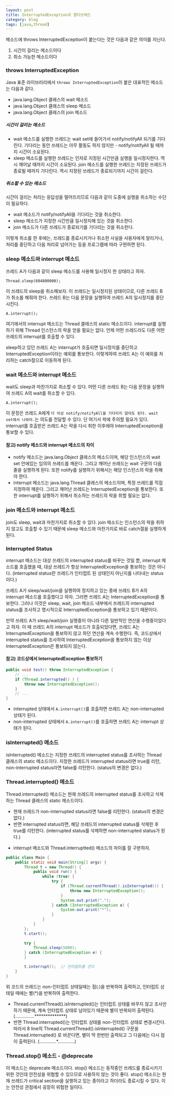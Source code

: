 ```yaml
---
layout: post
title: InterruptedException과 멀티쓰레드
category: blog
tags: [java,thread]
---
```

메소드에 throws InterruptedException이 붙는다는 것은 다음과 같은 의미를 지닌다.

1. 시간이 걸리는 메소드이다
2. 취소 가능한 메소드이다

<!-- more -->

### throws InterruptedException
Java 표준 라이브러리에서 `throws InterruptedException`이 붙은 대표적인 메소드는 다음과 같다.

- java.lang.Object 클래스의 wait 메소드
- java.lang.Object 클래스의 sleep 메소드
- java.lang.Object 클래스의 join 메소드

##### 시간이 걸리는 메소드
- wait 메소드를 실행한 쓰레드는 wait set에 들어가서 notify/notifyAll 되기를 기다린다. 기다리는 동안 쓰레드는 아무 활동도 하지 않지만 - notify/notifyAll 될 때까지 시간이 소요된다.
- sleep 메소드를 실행한 쓰레드는 인자로 지정된 시간만큼 실행을 일시정지한다. 역시 깨어날 때까지 시간이 소요된다.
join 메소드를 실행한 쓰레드는 지정된 쓰레드가 종료될 때까지 기다린다. 역시 지정된 쓰레드가 종료되기까지 시간이 걸린다.

##### 취소할 수 있는 메소드
시간이 걸리는 처리는 응답성을 떨어뜨리므로 다음과 같이 도중에 실행을 취소하는 수단이 필요하다.

- wait 메소드가 notify/notifyAll을 기다리는 것을 취소한다.
- sleep 메소드가 지정한 시간만큼 일시정지해 있는 것을 취소한다.
- join 메소드가 다른 쓰레드가 종료되기를 기다리는 것을 취소한다.

이렇게 취소를 한 후에는, 쓰레드를 종료시키거나 취소한 사실을 사용자에게 알리거나, 처리를 중단하고 다음 처리로 넘어가는 등을 프로그램에 따라 구현하면 된다.

### sleep 메소드와 interrupt 메소드
쓰레드 A가 다음과 같이 sleep 메소드를 사용해 일시정지 한 상태라고 하자.

```
Thread.sleep(604800000);
```

이 쓰레드의 sleep을 취소해보자. 이 쓰레드는 일시정지된 상태이므로, 다른 쓰레드 B가 취소를 해줘야 한다. 쓰레드 B는 다음 문장을 실행하여 쓰레드 A의 일시정지를 중단시킨다.

```
A.interrupt();
```

여기에서의 interrupt 메소드는 Thread 클래스의 static 메소드이다. interrupt를 실행하기 위해 Thread 인스턴스의 락을 얻을 필요는 없다. 언제 어떤 쓰레드라도 다른 어떤 쓰레드의 interrupt를 호출할 수 있다.

sleep하고 있던 쓰레드 A는 interrupt가 호출되면 일시정지를 중단하고 InterruptedException이라는 예외를 통보한다. 이렇게하여 쓰레드 A는 이 예외를 처리하는 catch절으로 이동하게 된다.

### wait 메소드와 interrupt 메소드
wait도 sleep과 마찬가지로 취소할 수 있다. 어떤 다른 쓰레드 B는 다음 문장을 실행하여 쓰레드 A의 wait를 취소할 수 있다.

```
A.interrupt();
```

이 문장은 쓰레드 A에게 `더 이상 notify/notifyAll을 기다리지 않아도 된다. wait set에서 나와라.`는 의도를 전달할 수 있다. 단 여기서 락에 주의할 필요가 있다. interrupt를 호출받은 쓰레드 A는 락을 다시 취한 이후에야 InterruptedException을 통보할 수 있다.

#### 참고) notify 메소드와 interrupt 메소드의 차이
- notify 메소드는 java.lang.Object 클래스의 메소드이며, 해당 인스턴스의 wait set 안에있는 임의의 쓰레드를 깨운다. 그리고 깨어난 쓰레드는 wait 구문의 다음 줄을 실행하게 된다. 또한 notify를 실행하기 위해서는 해당 인스턴스의 락을 취해야 한다.
- interrupt 메소드는 java.lang.Thread 클래스의 메소드이며, 특정 쓰레드를 직접 지정하여 깨운다. 그리고 깨어난 쓰레드는 InterruptedException을 통보한다. 또한 interrupt를 실행하기 위해서 취소하는 쓰레드의 락을 취할 필요는 없다.

### join 메소드와 interrupt 메소드
join도 sleep, wait과 마찬가지로 취소할 수 있다. join 메소드는 인스턴스의 락을 취하지 않고도 호출할 수 있기 때문에 sleep 메소드와 마찬가지로 바로 catch절을 실행하게 된다.

### Interrupted Status 
interrupt 메소드는 대상 쓰레드의 interrupted status를 바꾸는 것일 뿐, interrupt 메소드를 호출했을 때, 대상 쓰레드가 항상 InterruptedException을 통보하는 것은 아니다. (interrupted status란 쓰레드가 인터럽트 된 상태인지 아닌지를 나타내는 status이다.)

쓰레드 A가 sleep/wait/join을 실행하여 정지하고 있는 중에 쓰레드 B가 A의 interrupt 메소드를 호출했다고 하자. 그러면 쓰레드 A는 InterruptedException을 통보한다. 그러나 이것은 sleep, wait, join 메소드 내부에서 쓰레드의 interrupted status를 조사하고 명시적으로 InterruptedException을 통보하고 있기 때문이다. 

만약 쓰레드 A가 sleep/wait/join 실행중이 아니라 다른 일반적인 연산을 수행중이었다고 하자. 이 때 쓰레드 A의 interrupt 메소드가 호출되었다면, 쓰레드 A는 InterruptedException을 통보하지 않고 하던 연산을 계속 수행한다. 즉, 코드상에서 interrupted status를 조사하여 InterruptedException을 통보하지 않는 이상 InterruptedException은 통보되지 않는다.

#### 참고) 코드상에서 InterruptedException 통보하기
```java
public void test() throw InterruptedException {
    // ...
    if (Thread.interrupted() ) {
        throw new InterruptedException();
    }
    // ...
}
```

- interrupted 상태에서 `A.interrupt()`를 호출하면 쓰레드 A는 non-interrupted 상태가 된다.
- non-interrupted 상태에서 `A.interrupt()`를 호출하면 쓰레드 A는 interrupt 상태가 된다.

### isInterrupted() 메소드
isInterrupted() 메소드는 지정한 쓰레드의 interrupted status를 조사하는 Thread 클래스의 static 메소드이다. 지정한 쓰레드가 interrupted status라면 true를 리턴, non-interrupted status라면 false를 리턴한다. (status의 변경은 없다.)

### Thread.interrupted() 메소드
Thread.interrupted() 메소드는 현재 쓰레드의 interrupted status를 조사하고 삭제하는 Thread 클래스의 static 메소드이다. 

- 현재 쓰레드가 non-interrupted status라면 false를 리턴한다.  (status의 변경은 없다.)
- 반면 interrupted status라면, 해당 쓰레드의 interrupted status를 삭제한 후 true를 리턴한다. (interrupted status를 삭제하면 non-interrupted status가 된다.)
* interrupt 메소드와 Thread.interruptted() 메소드의 차이를 잘 구분하자.

```java
public class Main {
    public static void main(String[] args) {
        Thread t = new Thread() {
            public void run() {
                while (true) { 
                    try {
                        if (Thread.currentThread().isInterrupted()) {
                            throw new InterruptedException();
                        }
                        System.out.print(".");
                    } catch (InterruptedException e) {
                        System.out.print("*");
                    }
                }
            }
        };
        t.start();
 
        try {
            Thread.sleep(5000);
        } catch (InterruptedException e) {
        }

        t.interrupt();	// 인터럽트를 건다
    }
}
```
위 코드의 쓰레드는 non-인터럽트 상태일때는 점(.)을 반복하여 출력하고, 인터럽트 상태일 때에는 별(*)을 반복하여 출력한다.

- Thread.currentThread().isInterrupted()는 인터럽트 상태를 바꾸지 않고 조사만 하기 때문에, 계속 인터럽트 상태로 남아있기 때문에 별이 반복되어 출력된다. (...............**************)
- 반면 Thread.interrupted()는 인터럽트 상태를 non-인터럽트 상태로 변경시킨다. 따라서 8 line의 Thread.currentThread().isInterrupted() 구문을 Thread.interrupted() 로 바꾼다면, 별이 딱 한번만 출력되고 그 다음에는 다시 점이 출력된다. (.............*.............)


### Thread.stop() 메소드 - @deprecate
이 메소드는 deprecate 메소드이다. stop() 메소드는 동작중인 쓰레드를 종료시키기 위한 것인데 안전성을 위협할 수 있으므로 사용하지 않는 것이 좋다. stop() 메소드는 현재 쓰레드가 critical section을 실행하고 있는 중이라고 하더라도 종료시킬 수 있다. 이는 안전성 관점에서 굉장히 위험한 일이다.